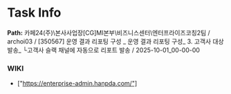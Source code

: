 # Task Info

**Path:** 카페24(주)\본사사업장\[CG]MI본부\비즈니스센터\엔터프라이즈코칭2팀 / archoi03 / [350567] 운영 결과 리포팅 구성 _ 운영 결과 리포팅 구성_ 3. 고객사 대상 발송_ └고객사 슬랙 채널에 자동으로 리포트 발송 / 2025-10-01_00-00-00

### WIKI
- ["https://enterprise-admin.hanpda.com/"]

